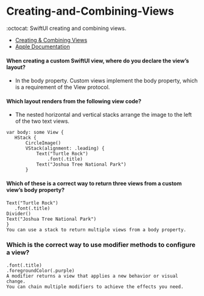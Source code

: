 # Creating-and-Combining-Views
 :octocat: SwiftUI creating and combining views.

 - [Creating & Combining Views](https://developer.apple.com/tutorials/swiftui/creating-and-combining-views) 
 - [Apple Documentation](https://developer.apple.com/documentation/) 

 
 
#### When creating a custom SwiftUI view, where do you declare the view’s layout?
- In the body property.
Custom views implement the body property, which is a requirement of the View protocol.



#### Which layout renders from the following view code?
- The nested horizontal and vertical stacks arrange the image to the left of the two text views.


 ``` Which layout renders from the following view code?
var body: some View {
    HStack {
        CircleImage()
        VStack(alignment: .leading) {
            Text("Turtle Rock")
                .font(.title)
            Text("Joshua Tree National Park")
        }
```
  ####  Which of these is a correct way to return three views from a custom view’s body property?
  
   ``` VStack {
   Text("Turtle Rock")
      .font(.title)
   Divider()
   Text("Joshua Tree National Park")
}
You can use a stack to return multiple views from a body property.
```

### Which is the correct way to use modifier methods to configure a view?

   ``` Text("Hello world!")
   .font(.title)
   .foregroundColor(.purple)
A modifier returns a view that applies a new behavior or visual change. 
You can chain multiple modifiers to achieve the effects you need.
```

